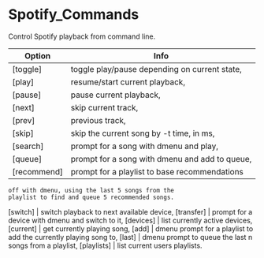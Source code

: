 # Spotify_Commands
Control Spotify playback from command line.

 Option  | Info
 --------|-----------------------------------
 [toggle] | toggle play/pause depending on current state,
 [play] | resume/start current playback,
 [pause] | pause current playback,
 [next] | skip current track,
 [prev] | previous track,
 [skip] | skip the current song by -t time, in ms,
 [search] | prompt for a song with dmenu and play,
 [queue] | prompt for a song with dmenu and add to queue,
 [recommend] | prompt for a playlist to base recommendations
    off with dmenu, using the last 5 songs from the
    playlist to find and queue 5 recommended songs.
 [switch] | switch playback to next available device,
 [transfer] | prompt for a device with dmenu and switch to it,
 [devices] | list currently active devices,
 [current] | get currently playing song,
 [add] | dmenu prompt for a playlist to add the currently playing song to, 
 [last] | dmenu prompt to queue the last n songs from a playlist,
 [playlists] | list current users playlists.
